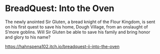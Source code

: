 # BreadQuest: Into the Oven

The newly anointed Sir Gluten, a bread knight of the Flour Kingdom, is sent on his first quest to save his home, Dough Village, from an onslaught of S’more goblins. Will Sir Gluten be able to save his family and bring honor and glory to his name?

https://hahnspena102.itch.io/breadquest-ii-into-the-oven
